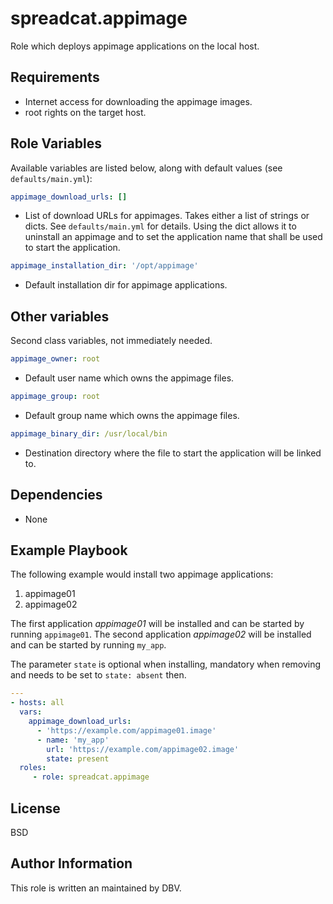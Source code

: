 # spreadcat.appimage

Role which deploys appimage applications on the local host.

## Requirements

* Internet access for downloading the appimage images.
* root rights on the target host.

## Role Variables

Available variables are listed below, along with default values (see `defaults/main.yml`):

```yaml
appimage_download_urls: []
```

* List of download URLs for appimages. Takes either a list of strings or dicts. See `defaults/main.yml` for details. Using the dict allows it to uninstall an appimage and to set the application name that shall be used to start the application.

```yaml
appimage_installation_dir: '/opt/appimage'
```

* Default installation dir for appimage applications.

## Other variables

Second class variables, not immediately needed.

```yaml
appimage_owner: root
```

* Default user name which owns the appimage files.

```yaml
appimage_group: root
```

* Default group name which owns the appimage files.

```yaml
appimage_binary_dir: /usr/local/bin
```

* Destination directory where the file to start the application will be linked to.

## Dependencies

* None

## Example Playbook

The following example would install two appimage applications:

1. appimage01
1. appimage02

The first application _appimage01_ will be installed and can be started by running `appimage01`.
The second application _appimage02_ will be installed and can be started by running `my_app`.

The parameter `state` is optional when installing, mandatory when removing and needs to be set to `state: absent` then.

```yaml
---
- hosts: all
  vars:
    appimage_download_urls:
      - 'https://example.com/appimage01.image'
      - name: 'my_app'
        url: 'https://example.com/appimage02.image'
        state: present
  roles:
     - role: spreadcat.appimage
```

## License

BSD

## Author Information

This role is written an maintained by DBV.
